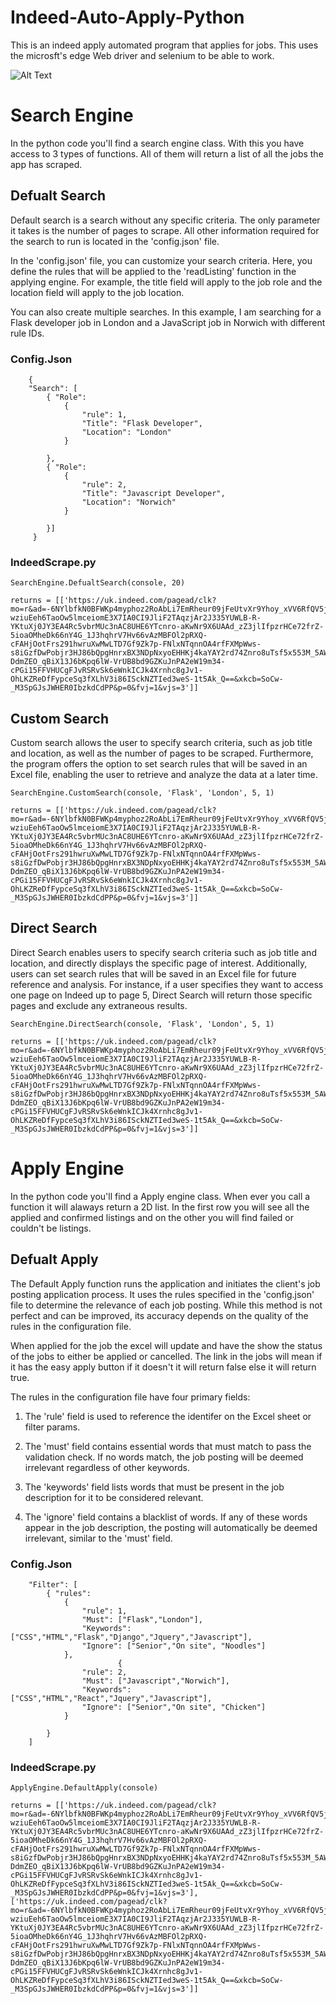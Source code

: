 # Indeed-Auto-Apply-Python
This is an indeed apply automated program that applies for jobs.
This uses the microsft's edge Web driver and selenium to be able to work.

![Alt Text](https://media4.giphy.com/media/v1.Y2lkPTc5MGI3NjExZjJmMzRhODUzZGNkMzBmYzcxNmZlNTY4YTdhY2M4MDIzMjllYjA4MSZjdD1n/quLdspjzl02UkpxpCS/giphy.gif)



# Search Engine
In the python code you'll find a search engine class.
With this you have access to 3 types of functions. All of them will return a list of all the jobs the app has scraped.

## Defualt Search

Default search is a search without any specific criteria. The only parameter it takes is the number of pages to scrape. All other information required for the search to run is located in the 'config.json' file.

In the 'config.json' file, you can customize your search criteria. Here, you define the rules that will be applied to the 'readListing' function in the applying engine. For example, the title field will apply to the job role and the location field will apply to the job location.

You can also create multiple searches. In this example, I am searching for a Flask developer job in London and a JavaScript job in Norwich with different rule IDs.


### Config.Json
```
    {
    "Search": [
        { "Role": 
            {
                "rule": 1,
                "Title": "Flask Developer",
                "Location": "London"
            }
            
        },
        { "Role": 
            {
                "rule": 2,
                "Title": "Javascript Developer",
                "Location": "Norwich"
            }
            
        }]
     }
```


### IndeedScrape.py
```
SearchEngine.DefualtSearch(console, 20)

returns = [['https://uk.indeed.com/pagead/clk?mo=r&ad=-6NYlbfkN0BFWKp4myphoz2RoAbLi7EmRheur09jFeUtvXr9Yhoy_xVV6RfQV5j6p1bFfTvlS-wziuEeh6TaoOw5lmceiomE3X7IA0CI9JliF2TAqzjAr2J335YUWLB-R-YKtuXj0JY3EA4Rc5vbrMUc3nAC8UHE6YTcnro-aKwNr9X6UAAd_zZ3jlIfpzrHCe72frZ-5ioaOMheDk66nY4G_1J3hqhrV7Hv66vAzMBFOl2pRXQ-cFAHjOotFrs291hwruXwMwLTD7Gf9Zk7p-FNlxNTqnnOA4rfFXMpWws-s8iGzfDwPobjr3HJ86bQpgHnrxBX3NDpNxyoEHHKj4kaYAY2rd74Znro8uTsf5x553M_5AWSdG1coC9CiZFKMKXFlF4QZYIcXRNTUMvkmXIj0MtMYmYJFxDf2E81dr-DdmZEO_qBiX13J6bKpq6lW-VrUB8bd9GZKuJnPA2eW19m34-cPGi15FFVHUCgFJvRSRvSk6eWnkICJk4Xrnhc8gJv1-OhLKZReDfFypceSq3fXLhV3i86ISckNZTIed3weS-1t5Ak_Q==&xkcb=SoCw-_M3SpGJsJWHER0IbzkdCdPP&p=0&fvj=1&vjs=3']]

```

## Custom Search

Custom search allows the user to specify search criteria, such as job title and location, as well as the number of pages to be scraped. Furthermore, the program offers the option to set search rules that will be saved in an Excel file, enabling the user to retrieve and analyze the data at a later time.

```
SearchEngine.CustomSearch(console, 'Flask', 'London', 5, 1)

returns = [['https://uk.indeed.com/pagead/clk?mo=r&ad=-6NYlbfkN0BFWKp4myphoz2RoAbLi7EmRheur09jFeUtvXr9Yhoy_xVV6RfQV5j6p1bFfTvlS-wziuEeh6TaoOw5lmceiomE3X7IA0CI9JliF2TAqzjAr2J335YUWLB-R-YKtuXj0JY3EA4Rc5vbrMUc3nAC8UHE6YTcnro-aKwNr9X6UAAd_zZ3jlIfpzrHCe72frZ-5ioaOMheDk66nY4G_1J3hqhrV7Hv66vAzMBFOl2pRXQ-cFAHjOotFrs291hwruXwMwLTD7Gf9Zk7p-FNlxNTqnnOA4rfFXMpWws-s8iGzfDwPobjr3HJ86bQpgHnrxBX3NDpNxyoEHHKj4kaYAY2rd74Znro8uTsf5x553M_5AWSdG1coC9CiZFKMKXFlF4QZYIcXRNTUMvkmXIj0MtMYmYJFxDf2E81dr-DdmZEO_qBiX13J6bKpq6lW-VrUB8bd9GZKuJnPA2eW19m34-cPGi15FFVHUCgFJvRSRvSk6eWnkICJk4Xrnhc8gJv1-OhLKZReDfFypceSq3fXLhV3i86ISckNZTIed3weS-1t5Ak_Q==&xkcb=SoCw-_M3SpGJsJWHER0IbzkdCdPP&p=0&fvj=1&vjs=3']]

```

## Direct Search

Direct Search enables users to specify search criteria such as job title and location, and directly displays the specific page of interest. Additionally, users can set search rules that will be saved in an Excel file for future reference and analysis. For instance, if a user specifies they want to access one page on Indeed up to page 5, Direct Search will return those specific pages and exclude any extraneous results.

```
SearchEngine.DirectSearch(console, 'Flask', 'London', 5, 1)

returns = [['https://uk.indeed.com/pagead/clk?mo=r&ad=-6NYlbfkN0BFWKp4myphoz2RoAbLi7EmRheur09jFeUtvXr9Yhoy_xVV6RfQV5j6p1bFfTvlS-wziuEeh6TaoOw5lmceiomE3X7IA0CI9JliF2TAqzjAr2J335YUWLB-R-YKtuXj0JY3EA4Rc5vbrMUc3nAC8UHE6YTcnro-aKwNr9X6UAAd_zZ3jlIfpzrHCe72frZ-5ioaOMheDk66nY4G_1J3hqhrV7Hv66vAzMBFOl2pRXQ-cFAHjOotFrs291hwruXwMwLTD7Gf9Zk7p-FNlxNTqnnOA4rfFXMpWws-s8iGzfDwPobjr3HJ86bQpgHnrxBX3NDpNxyoEHHKj4kaYAY2rd74Znro8uTsf5x553M_5AWSdG1coC9CiZFKMKXFlF4QZYIcXRNTUMvkmXIj0MtMYmYJFxDf2E81dr-DdmZEO_qBiX13J6bKpq6lW-VrUB8bd9GZKuJnPA2eW19m34-cPGi15FFVHUCgFJvRSRvSk6eWnkICJk4Xrnhc8gJv1-OhLKZReDfFypceSq3fXLhV3i86ISckNZTIed3weS-1t5Ak_Q==&xkcb=SoCw-_M3SpGJsJWHER0IbzkdCdPP&p=0&fvj=1&vjs=3']]

```

# Apply Engine
In the python code you'll find a Apply engine class. When ever you call a function it will alaways return a 2D list. In the first row you will see all the applied and confirmed listings and on the other you will find failed or couldn't be listings.

## Defualt Apply

The Default Apply function runs the application and initiates the client's job posting application process. It uses the rules specified in the 'config.json' file to determine the relevance of each job posting. While this method is not perfect and can be improved, its accuracy depends on the quality of the rules in the configuration file.

When applied for the job the excel will update and have the show the status of the jobs to either be applied or cancelled.
The link in the jobs will mean if it has the easy apply button if it doesn't it will return false else it will return true.

The rules in the configuration file have four primary fields:

1. The 'rule' field is used to reference the identifer on the Excel sheet or filter params. 

2. The 'must' field contains essential words that must match to pass the validation check. If no words match, the job posting will be deemed irrelevant regardless of other keywords. 

3. The 'keywords' field lists words that must be present in the job description for it to be considered relevant. 

4. The 'ignore' field contains a blacklist of words. If any of these words appear in the job description, the posting will automatically be deemed irrelevant, similar to the 'must' field.


### Config.Json
```
    "Filter": [
        { "rules": 
            {
                "rule": 1,
                "Must": ["Flask","London"],
                "Keywords": ["CSS","HTML","Flask","Django","Jquery","Javascript"],
                "Ignore": ["Senior","On site", "Noodles"]
            },
                        {
                "rule": 2,
                "Must": ["Javascript","Norwich"],
                "Keywords": ["CSS","HTML","React","Jquery","Javascript"],
                "Ignore": ["Senior","On site", "Chicken"]
            }
            
        }
    ]
```

### IndeedScrape.py
```
ApplyEngine.DefaultApply(console)

returns = [['https://uk.indeed.com/pagead/clk?mo=r&ad=-6NYlbfkN0BFWKp4myphoz2RoAbLi7EmRheur09jFeUtvXr9Yhoy_xVV6RfQV5j6p1bFfTvlS-wziuEeh6TaoOw5lmceiomE3X7IA0CI9JliF2TAqzjAr2J335YUWLB-R-YKtuXj0JY3EA4Rc5vbrMUc3nAC8UHE6YTcnro-aKwNr9X6UAAd_zZ3jlIfpzrHCe72frZ-5ioaOMheDk66nY4G_1J3hqhrV7Hv66vAzMBFOl2pRXQ-cFAHjOotFrs291hwruXwMwLTD7Gf9Zk7p-FNlxNTqnnOA4rfFXMpWws-s8iGzfDwPobjr3HJ86bQpgHnrxBX3NDpNxyoEHHKj4kaYAY2rd74Znro8uTsf5x553M_5AWSdG1coC9CiZFKMKXFlF4QZYIcXRNTUMvkmXIj0MtMYmYJFxDf2E81dr-DdmZEO_qBiX13J6bKpq6lW-VrUB8bd9GZKuJnPA2eW19m34-cPGi15FFVHUCgFJvRSRvSk6eWnkICJk4Xrnhc8gJv1-OhLKZReDfFypceSq3fXLhV3i86ISckNZTIed3weS-1t5Ak_Q==&xkcb=SoCw-_M3SpGJsJWHER0IbzkdCdPP&p=0&fvj=1&vjs=3'],['https://uk.indeed.com/pagead/clk?mo=r&ad=-6NYlbfkN0BFWKp4myphoz2RoAbLi7EmRheur09jFeUtvXr9Yhoy_xVV6RfQV5j6p1bFfTvlS-wziuEeh6TaoOw5lmceiomE3X7IA0CI9JliF2TAqzjAr2J335YUWLB-R-YKtuXj0JY3EA4Rc5vbrMUc3nAC8UHE6YTcnro-aKwNr9X6UAAd_zZ3jlIfpzrHCe72frZ-5ioaOMheDk66nY4G_1J3hqhrV7Hv66vAzMBFOl2pRXQ-cFAHjOotFrs291hwruXwMwLTD7Gf9Zk7p-FNlxNTqnnOA4rfFXMpWws-s8iGzfDwPobjr3HJ86bQpgHnrxBX3NDpNxyoEHHKj4kaYAY2rd74Znro8uTsf5x553M_5AWSdG1coC9CiZFKMKXFlF4QZYIcXRNTUMvkmXIj0MtMYmYJFxDf2E81dr-DdmZEO_qBiX13J6bKpq6lW-VrUB8bd9GZKuJnPA2eW19m34-cPGi15FFVHUCgFJvRSRvSk6eWnkICJk4Xrnhc8gJv1-OhLKZReDfFypceSq3fXLhV3i86ISckNZTIed3weS-1t5Ak_Q==&xkcb=SoCw-_M3SpGJsJWHER0IbzkdCdPP&p=0&fvj=1&vjs=3']]

```


